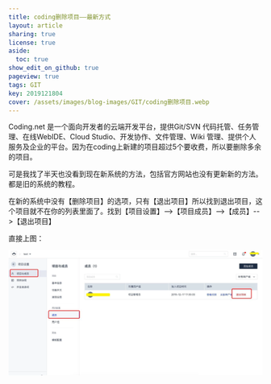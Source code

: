 ```yaml
---
title: coding删除项目——最新方式
layout: article
sharing: true
license: true
aside:
  toc: true
show_edit_on_github: true
pageview: true
tags: GIT
key: 2019121804
cover: /assets/images/blog-images/GIT/coding删除项目.webp
---
```


Coding.net 是一个面向开发者的云端开发平台，提供Git/SVN 代码托管、任务管理、在线WebIDE、Cloud Studio、开发协作、文件管理、Wiki 管理、提供个人服务及企业的平台。因为在coding上新建的项目超过5个要收费，所以要删除多余的项目。



可是我找了半天也没看到现在新系统的方法，包括官方网站也没有更新新的方法。都是旧的系统的教程。



在新的系统中没有【删除项目】的选项，只有【退出项目】所以找到退出项目，这个项目就不在你的列表里面了。找到【项目设置】-->【项目成员】-->【成员】-->【退出项目】

直接上图：


![img](/assets/images/blog-images/GIT/coding删除项目.webp)


